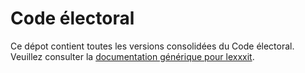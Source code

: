 # Code électoral

Ce dépot contient toutes les versions consolidées du Code électoral. Veuillez consulter la [documentation générique pour lexxxit](https://github.com/lexxxit/documentation).
